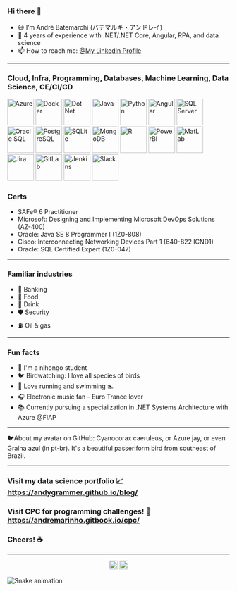 ### Hi there 👋

- 😃 I’m André Batemarchi (バテマルキ・アンドレイ)
- 🚀 4 years of experience with .NET/.NET Core, Angular, RPA, and data science
- 📫 How to reach me: [@My LinkedIn Profile](https://www.linkedin.com/in/andré-batemarchi/)

---

### Cloud, Infra, Programming, Databases, Machine Learning, Data Science, CE/CI/CD 

<p align="left"> 
  <img src="https://cdn.jsdelivr.net/gh/devicons/devicon/icons/azure/azure-original-wordmark.svg" alt="Azure" width="60" height="60"/>   
  <img src="https://cdn.jsdelivr.net/gh/devicons/devicon/icons/docker/docker-original-wordmark.svg" alt="Docker" width="60" height="60"/>
  <img src="https://cdn.jsdelivr.net/gh/devicons/devicon/icons/dotnetcore/dotnetcore-original.svg" alt="Dot Net" width="60" height="60"/>
  <img src="https://cdn.jsdelivr.net/gh/devicons/devicon/icons/java/java-original-wordmark.svg" alt="Java" width="60" height="60"/>
  <img src="https://cdn.jsdelivr.net/gh/devicons/devicon/icons/python/python-original-wordmark.svg" alt="Python" width="60" height="60"/>
  <img src="https://cdn.jsdelivr.net/gh/devicons/devicon/icons/angularjs/angularjs-original.svg" alt="Angular" width="60" height="60"/>
  <img src="https://cdn.jsdelivr.net/gh/devicons/devicon/icons/microsoftsqlserver/microsoftsqlserver-plain-wordmark.svg" alt="SQL Server" width="60" height="60"/>
  <img src="https://cdn.jsdelivr.net/gh/devicons/devicon/icons/oracle/oracle-original.svg" alt="Oracle SQL" width="60" height="60"/>
  <img src="https://cdn.jsdelivr.net/gh/devicons/devicon/icons/postgresql/postgresql-original-wordmark.svg" alt="PostgreSQL" width="60" height="60"/>
  <img src="https://cdn.jsdelivr.net/gh/devicons/devicon/icons/sqlite/sqlite-original-wordmark.svg" alt="SQLite" width="60" height="60"/>
  <img src="https://cdn.jsdelivr.net/gh/devicons/devicon/icons/mongodb/mongodb-plain-wordmark.svg" alt="MongoDB" width="60" height="60"/>
  <img src="https://cdn.jsdelivr.net/gh/devicons/devicon/icons/r/r-original.svg" alt="R" width="60" height="60"/>
  <img src="https://github.com/microsoft/PowerBI-Icons/blob/main/PNG/Desktop.png" alt="PowerBI" width="60" height="60"/>
  <img src="https://cdn.jsdelivr.net/gh/devicons/devicon/icons/matlab/matlab-original.svg" alt="MatLab" width="60" height="60"/>  
  <img src="https://cdn.jsdelivr.net/gh/devicons/devicon/icons/jira/jira-original-wordmark.svg" alt="Jira" width="60" height="60"/>
  <img src="https://cdn.jsdelivr.net/gh/devicons/devicon/icons/gitlab/gitlab-original-wordmark.svg" alt="GitLab" width="60" height="60"/>
  <img src="https://cdn.jsdelivr.net/gh/devicons/devicon/icons/jenkins/jenkins-original.svg" alt="Jenkins" width="60" height="60"/>
  <img src="https://cdn.jsdelivr.net/gh/devicons/devicon/icons/slack/slack-original.svg" alt="Slack" width="60" height="60"/>
</p>

### Certs

- SAFe® 6 Practitioner
- Microsoft: Designing and Implementing Microsoft DevOps Solutions (AZ-400)
- Oracle: Java SE 8 Programmer I (1Z0-808)
- Cisco: Interconnecting Networking Devices Part 1 (640-822 ICND1)
- Oracle: SQL Certified Expert (1Z0-047)

---

### Familiar industries

- 🏦 Banking
- 🍛 Food 
- 🥤 Drink
- 🛡️ Security
- ⛽ Oil & gas

---

### Fun facts

- 🍜 I'm a nihongo student
- 🐦 Birdwatching: I love all species of birds
- 🏃 Love running and swimming :swimmer: 
- 🎧 Electronic music fan - Euro Trance lover
- 📚 Currently pursuing a specialization in .NET Systems Architecture with Azure @FIAP

---

<p>
  🐦About my avatar on GitHub: Cyanocorax caeruleus, or Azure jay, or even Gralha azul (in pt-br). It's a beautiful passeriform bird from southeast of Brazil.
</p>

---

### Visit my data science portfolio 📈 https://andygrammer.github.io/blog/
### Visit CPC for programming challenges! 🥇 https://andremarinho.gitbook.io/cpc/

### Cheers! ☕

---

<!-- Visit count badges -->
<p align=center>
  <img height="20" src="https://badges.pufler.dev/visits/Andygrammer/ruch798?color=black&logo=github" />
  <img height="20" src="https://komarev.com/ghpvc/?username=Andygrammer&color=brightgreen" />
  <a href="https://github.com/Andygrammer"></a>
</p>

<!-- Snake Game -->
![Snake animation](https://github.com/Andygrammer/Andygrammer/blob/output/github-contribution-grid-snake.svg)

<!-- remove language stats
<p align="center">
  <img align="center" src="https://github-readme-stats.vercel.app/api/top-langs/?username=Andygrammer&layout=compact)](https://github.com/Andygrammer/github-readme-stats" />
</p><!-->

<!--
**Andygrammer/Andygrammer** is a ✨ _special_ ✨ repository because its `README.md` (this file) appears on your GitHub profile.
